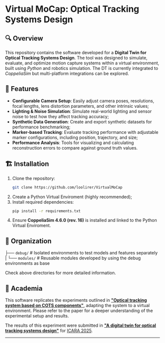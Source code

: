 # Virtual MoCap: Optical Tracking Systems Design

## 🔍 Overview

This repository contains the software developed for a **Digital Twin for Optical Tracking Systems Design**. The tool was designed to simulate, evaluate, and optimize motion capture systems within a virtual environment, built using *Python* and robotics simulation. The DT is currently integrated to *CoppeliaSim* but multi-platform integrations can be explored.  

## 🔖 Features

- **Configurable Camera Setup**: Easily adjust camera poses, resolutions, focal lengths, lens distortion parameters, and other intrinsic values;
- **Lighting & Noise Simulation**: Simulate real-world lighting and sensor noise to test how they affect tracking accuracy;
- **Synthetic Data Generation**: Create and export synthetic datasets for performance benchmarking;
- **Marker-based Tracking**: Evaluate tracking performance with adjustable marker configurations, including position, trajectory, and size;
- **Performance Analysis**: Tools for visualizing and calculating reconstruction errors to compare against ground truth values.

## 🏗️ Installation 

1. Clone the repository:
    ```bash
    git clone https://github.com/loolirer/VirtualMoCap
    ```
2. Create a Python Virtual Enviroment (highly recommended);
3. Install required dependencies:
    ```bash
    pip install -r requirements.txt
    ```
4. Ensure **CoppeliaSim 4.6.0 (rev. 16)** is installed and linked to the Python Virtual Enviroment.

## 📂 Organization

├── `debug/`   # Isolated environments to test models and features separately 
|
└── `modules/` # Reusable modules developed by using the debug environments as base 

Check above directories for more detailed information.

## 📖 Academia

This software replicates the experiments outlined in **["Optical tracking system based on COTS components"](https://ieeexplore.ieee.org/document/10053039)**, adapting the system to a virtual environment. Please refer to the paper for a deeper understanding of the experimental setup and results.

The results of this experiment were submitted in **["A digital twin for optical tracking systems design"]()** for [ICARA 2025](https://www.icara.us).

---